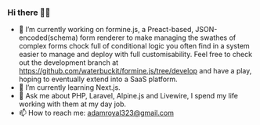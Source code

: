 ### Hi there 👋🦆

- 🔭 I’m currently working on formine.js, a Preact-based, JSON-encoded(schema) form renderer to make managing the swathes of complex forms chock full of conditional logic you often find in a system easier to manage and deploy with full customisability. Feel free to check out the development branch at https://github.com/waterbuckit/formine.js/tree/develop and have a play, hoping to eventually extend into a SaaS platform.
- 🌱 I’m currently learning Next.js.
- 💬 Ask me about PHP, Laravel, Alpine.js and Livewire, I spend my life working with them at my day job.
- 📫 How to reach me: adamroyal323@gmail.com
<!--
**waterbuckit/waterbuckit** is a ✨ _special_ ✨ repository because its `README.md` (this file) appears on your GitHub profile.

Here are some ideas to get you started:

- 🔭 I’m currently working on ...
- 🌱 I’m currently learning ...
- 👯 I’m looking to collaborate on ...
- 🤔 I’m looking for help with ...
- 💬 Ask me about ...
- 📫 How to reach me: ...
- 😄 Pronouns: ...
- ⚡ Fun fact: ...
-->
